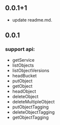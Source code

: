 ## 0.0.1+1

* update readme.md.

## 0.0.1

### support api:
* getService
* listObjects
* listObjectVersions
* headBucket
* putObject
* getObject
* headObject
* deleteObject
* deleteMultipleObject
* putObjectTagging
* deleteObjectTagging
* getObjectTagging
